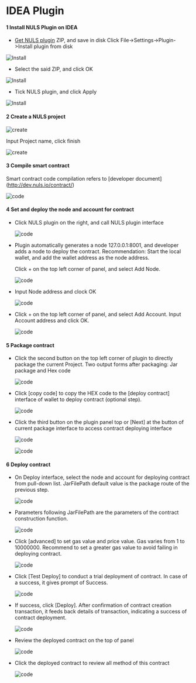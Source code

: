 # IDEA Plugin

#### 1 Install NULS Plugin on IDEA
- [Get NULS plugin](https://nuls-usa-west.oss-us-west-1.aliyuncs.com/1.1.0-beta/Docs%26plugin.zip) ZIP, and save in disk
Click File->Settings->Plugin->Install plugin from disk

![Install](./pluginImages/Install.jpg)

- Select the said ZIP, and click OK

![Install](./pluginImages/Install2.jpg)

- Tick NULS plugin, and click Apply

![Install](./pluginImages/Install3.jpg)

#### 2 Create a NULS project

![create](./pluginImages/createProject.jpg)

Input Project name, click finish

![create](./pluginImages/createProject2.jpg)

#### 3 Compile smart contract

Smart contract code compilation refers to [developer document] (http://dev.nuls.io/contract/)

![code](./pluginImages/code.jpg)

#### 4 Set and deploy the node and account for contract

- Click NULS plugin on the right, and call NULS plugin interface

	![code](./pluginImages/Deploy.jpg)

- Plugin automatically generates a node 127.0.0.1:8001, and developer adds a node to deploy the contract.
Recommendation: Start the local wallet, and add the wallet address as the node address.

	Click + on the top left corner of panel, and select Add Node.

	![code](./pluginImages/Add.jpg)

- Input Node address and clock OK

	![code](./pluginImages/Add3.jpg)

- Click + on the top left corner of panel, and select Add Account. Input Account address and click OK.

	![code](./pluginImages/Add5.jpg)

#### 5 Package contract

- Click the second button on the top left corner of plugin to directly package the current Project. Two output forms after packaging: Jar package and Hex code

	![code](./pluginImages/package.jpg)

- Click [copy code] to copy the HEX code to the [deploy contract] interface of wallet to deploy contract (optional step).

	![code](./pluginImages/package1.jpg)

- Click the third button on the plugin panel top or [Next] at the button of current package interface to access contract deploying interface

	![code](./pluginImages/package3.jpg)

	![code](./pluginImages/package2.jpg)

#### 6 Deploy contract

- On Deploy interface, select the node and account for deploying contract from pull-down list. JarFilePath default value is the package route of the previous step.

	![code](./pluginImages/package4.jpg)

- Parameters following JarFilePath are the parameters of the contract construction function.
	
	![code](./pluginImages/Deploy2.jpg)

- Click [advanced] to set gas value and price value. Gas varies from 1 to 10000000. Recommend to set a greater gas value to avoid failing in deploying contract.

	![code](./pluginImages/Deploy3.jpg)

- Click [Test Deploy] to conduct a trial deployment of contract. In case of a success, it gives prompt of Success.

	![code](./pluginImages/Deploy4.jpg)

- If success, click [Deploy]. After confirmation of contract creation transaction, it feeds back details of transaction, indicating a success of contract deployment.

	![code](./pluginImages/Deploy5.jpg)

- Review the deployed contract on the top of panel

	![code](./pluginImages/Deploy6.jpg)

- Click the deployed contract to review all method of this contract

	![code](./pluginImages/Deploy7.jpg)
	
	

